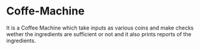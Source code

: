 # Coffe-Machine
It is a Coffee Machine which take inputs as various coins and make checks wether the ingredients are sufficient or not and it also prints reports of the ingredients.
